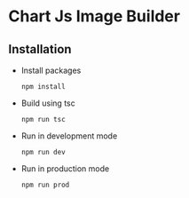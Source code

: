 # Chart Js Image Builder

## Installation
- Install packages
  ```
  npm install
  ```
- Build using tsc
  ```
  npm run tsc
  ```
- Run in development mode
  ```
  npm run dev
  ```
- Run in production mode
  ```
  npm run prod
  ```